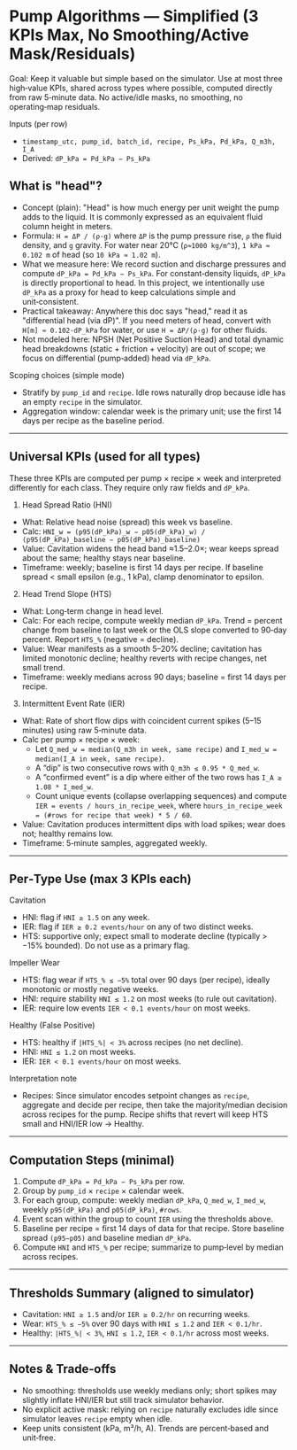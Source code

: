 # Pump Algorithms — Simplified (3 KPIs Max, No Smoothing/Active Mask/Residuals)

Goal: Keep it valuable but simple based on the simulator. Use at most three high‑value KPIs, shared across types where possible, computed directly from raw 5‑minute data. No active/idle masks, no smoothing, no operating‑map residuals.

Inputs (per row)
- `timestamp_utc, pump_id, batch_id, recipe, Ps_kPa, Pd_kPa, Q_m3h, I_A`
- Derived: `dP_kPa = Pd_kPa − Ps_kPa`

## What is "head"?
- Concept (plain): "Head" is how much energy per unit weight the pump adds to the liquid. It is commonly expressed as an equivalent fluid column height in meters.
- Formula: `H = ΔP / (ρ·g)` where `ΔP` is the pump pressure rise, `ρ` the fluid density, and `g` gravity. For water near 20°C (`ρ≈1000 kg/m^3`), `1 kPa ≈ 0.102 m` of head (so `10 kPa ≈ 1.02 m`).
- What we measure here: We record suction and discharge pressures and compute `dP_kPa = Pd_kPa − Ps_kPa`. For constant‑density liquids, `dP_kPa` is directly proportional to head. In this project, we intentionally use `dP_kPa` as a proxy for head to keep calculations simple and unit‑consistent.
- Practical takeaway: Anywhere this doc says "head," read it as "differential head (via dP)". If you need meters of head, convert with `H[m] ≈ 0.102·dP_kPa` for water, or use `H = ΔP/(ρ·g)` for other fluids.
- Not modeled here: NPSH (Net Positive Suction Head) and total dynamic head breakdowns (static + friction + velocity) are out of scope; we focus on differential (pump‑added) head via `dP_kPa`.

Scoping choices (simple mode)
- Stratify by `pump_id` and `recipe`. Idle rows naturally drop because idle has an empty `recipe` in the simulator.
- Aggregation window: calendar week is the primary unit; use the first 14 days per recipe as the baseline period.

---

## Universal KPIs (used for all types)
These three KPIs are computed per pump × recipe × week and interpreted differently for each class. They require only raw fields and `dP_kPa`.

1) Head Spread Ratio (HNI)
- What: Relative head noise (spread) this week vs baseline.
- Calc: `HNI_w = (p95(dP_kPa)_w − p05(dP_kPa)_w) / (p95(dP_kPa)_baseline − p05(dP_kPa)_baseline)`
- Value: Cavitation widens the head band ≈1.5–2.0×; wear keeps spread about the same; healthy stays near baseline.
- Timeframe: weekly; baseline is first 14 days per recipe. If baseline spread < small epsilon (e.g., 1 kPa), clamp denominator to epsilon.

2) Head Trend Slope (HTS)
- What: Long‑term change in head level.
- Calc: For each recipe, compute weekly median `dP_kPa`. Trend = percent change from baseline to last week or the OLS slope converted to 90‑day percent. Report `HTS_%` (negative = decline).
- Value: Wear manifests as a smooth 5–20% decline; cavitation has limited monotonic decline; healthy reverts with recipe changes, net small trend.
- Timeframe: weekly medians across 90 days; baseline = first 14 days per recipe.

3) Intermittent Event Rate (IER)
- What: Rate of short flow dips with coincident current spikes (5–15 minutes) using raw 5‑minute data.
- Calc per pump × recipe × week:
  - Let `Q_med_w = median(Q_m3h in week, same recipe)` and `I_med_w = median(I_A in week, same recipe)`.
  - A “dip” is two consecutive rows with `Q_m3h ≤ 0.95 * Q_med_w`.
  - A “confirmed event” is a dip where either of the two rows has `I_A ≥ 1.08 * I_med_w`.
  - Count unique events (collapse overlapping sequences) and compute `IER = events / hours_in_recipe_week`, where `hours_in_recipe_week = (#rows for recipe that week) * 5 / 60`.
- Value: Cavitation produces intermittent dips with load spikes; wear does not; healthy remains low.
- Timeframe: 5‑minute samples, aggregated weekly.

---

## Per‑Type Use (max 3 KPIs each)

Cavitation
- HNI: flag if `HNI ≥ 1.5` on any week.
- IER: flag if `IER ≥ 0.2 events/hour` on any of two distinct weeks.
- HTS: supportive only; expect small to moderate decline (typically > −15% bounded). Do not use as a primary flag.

Impeller Wear
- HTS: flag wear if `HTS_% ≤ −5%` total over 90 days (per recipe), ideally monotonic or mostly negative weeks.
- HNI: require stability `HNI ≤ 1.2` on most weeks (to rule out cavitation).
- IER: require low events `IER < 0.1 events/hour` on most weeks.

Healthy (False Positive)
- HTS: healthy if `|HTS_%| < 3%` across recipes (no net decline).
- HNI: `HNI ≤ 1.2` on most weeks.
- IER: `IER < 0.1 events/hour` on most weeks.

Interpretation note
- Recipes: Since simulator encodes setpoint changes as `recipe`, aggregate and decide per recipe, then take the majority/median decision across recipes for the pump. Recipe shifts that revert will keep HTS small and HNI/IER low → Healthy.

---

## Computation Steps (minimal)
1) Compute `dP_kPa = Pd_kPa − Ps_kPa` per row.
2) Group by `pump_id` × `recipe` × calendar week.
3) For each group, compute: weekly median `dP_kPa`, `Q_med_w`, `I_med_w`, weekly `p95(dP_kPa)` and `p05(dP_kPa)`, `#rows`.
4) Event scan within the group to count `IER` using the thresholds above.
5) Baseline per recipe = first 14 days of data for that recipe. Store baseline spread `(p95−p05)` and baseline median `dP_kPa`.
6) Compute `HNI` and `HTS_%` per recipe; summarize to pump‑level by median across recipes.

---

## Thresholds Summary (aligned to simulator)
- Cavitation: `HNI ≥ 1.5` and/or `IER ≥ 0.2/hr` on recurring weeks.
- Wear: `HTS_% ≤ −5%` over 90 days with `HNI ≤ 1.2` and `IER < 0.1/hr`.
- Healthy: `|HTS_%| < 3%`, `HNI ≤ 1.2`, `IER < 0.1/hr` across most weeks.

---

## Notes & Trade‑offs
- No smoothing: thresholds use weekly medians only; short spikes may slightly inflate HNI/IER but still track simulator behavior.
- No explicit active mask: relying on `recipe` naturally excludes idle since simulator leaves `recipe` empty when idle.
- Keep units consistent (kPa, m³/h, A). Trends are percent‑based and unit‑free.
